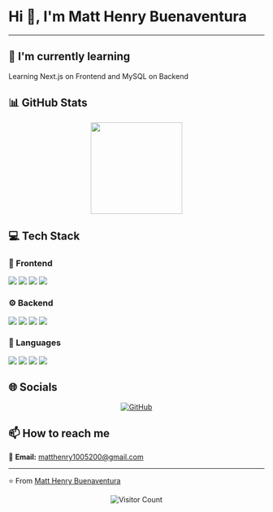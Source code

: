 # Hi 👋, I'm Matt Henry Buenaventura

****

## 🌱 I'm currently learning

Learning Next.js on Frontend and MySQL on Backend

## 📊 GitHub Stats

<!-- ⚠️ Important: Replace 'IamMattHenry' with your actual GitHub username in the URL below -->
<div align="center">
  <img height="180em" src="https://github-readme-stats.vercel.app/api?username=IamMattHenry&show_icons=true&theme=default&include_all_commits=true&count_private=true"/>
</div>

## 💻 Tech Stack

### 🎨 Frontend

<img src="https://img.shields.io/badge/Next.js-ff69b4?style=for-the-badge&logo=next.js&logoColor=white" /> <img src="https://img.shields.io/badge/React-ff69b4?style=for-the-badge&logo=react&logoColor=white" /> <img src="https://img.shields.io/badge/Tailwind-ff69b4?style=for-the-badge&logo=tailwind&logoColor=white" /> <img src="https://img.shields.io/badge/Bootstrap-ff69b4?style=for-the-badge&logo=bootstrap&logoColor=white" /> 

### ⚙️ Backend

<img src="https://img.shields.io/badge/.NET-4169e1?style=for-the-badge&logo=.net&logoColor=white" /> <img src="https://img.shields.io/badge/MongoDB-4169e1?style=for-the-badge&logo=mongodb&logoColor=white" /> <img src="https://img.shields.io/badge/MySQL-4169e1?style=for-the-badge&logo=mysql&logoColor=white" /> <img src="https://img.shields.io/badge/Node.js-4169e1?style=for-the-badge&logo=node.js&logoColor=white" /> 

### 💬 Languages

<img src="https://img.shields.io/badge/JavaScript-FFA500?style=for-the-badge&logo=javascript&logoColor=white" /> <img src="https://img.shields.io/badge/TypeScript-FFA500?style=for-the-badge&logo=typescript&logoColor=white" /> <img src="https://img.shields.io/badge/C#-FFA500?style=for-the-badge&logo=c#&logoColor=white" /> <img src="https://img.shields.io/badge/Python-FFA500?style=for-the-badge&logo=python&logoColor=white" /> 

## 🌐 Socials

<div align="center">

[![GitHub](https://img.shields.io/badge/GitHub-%23121011.svg?logo=github&logoColor=white)](https://github.com/IamMattHenry) 

</div>

## 📫 How to reach me

<div align="left">

📧 **Email:** [matthenry1005200@gmail.com](mailto:matthenry1005200@gmail.com)

</div>

---
⭐️ From [Matt Henry Buenaventura](https://github.com/IamMattHenry)

<!-- Profile views counter -->
<div align="center">
  <img src="https://profile-counter.glitch.me/IamMattHenry/count.svg" alt="Visitor Count" />
</div>
